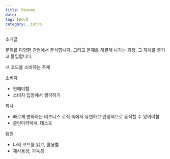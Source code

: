```yaml
---
title: Resume
date:
tag: [Dev]
category: _intro
---
```


소개글

문제를 다양한 관점에서 분석합니다. 그리고 문제를 해결해 나가는 과정, 그 자체를 즐기고 몰입합니다.

내 코드를 소비하는 주체

소비자

- 편해야함
- 소비자 입장에서 생각하기

회사

- 빠르게 변화하는 비즈니스 로직 속에서 유연하고 안정적으로 동작할 수 있어야함
- 클린아키텍쳐, 테스트

팀원

- 나의 코드를 읽고, 활용함
- 재사용성, 가독성
